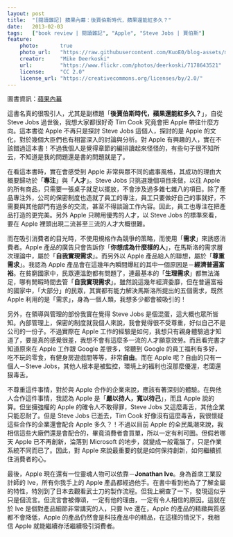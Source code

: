 ```yaml
---
layout: post
title:  "[閱讀雜記] 蘋果內幕：後賈伯斯時代，蘋果還能紅多久？"
date:   2013-02-03
tags:   ["book review | 閱讀雜記", "Apple", "Steve Jobs | 賈伯斯"]
feature:
    photo:       true
    photo_url:   "https://raw.githubusercontent.com/KuoE0/blog-assets/master/feature-photos/2013-02-03-book-review-inside-apple.jpg"
    creator:     "Mike Deerkoski"
    url:         "https://www.flickr.com/photos/deerkoski/7178643521"
    license:     "CC 2.0"
    license_url: "https://creativecommons.org/licenses/by/2.0/"
---
```


圖書資訊：[蘋果內幕](http://www.anobii.com/books/%E8%98%8B%E6%9E%9C%E5%85%A7%E5%B9%95/9789862133507/01493b07d0488b1421/)

這書名真的很吸引人，尤其是副標題「**後賈伯斯時代，蘋果還能紅多久？**」，自從 Steve Jobs 過世後，我想大家都很好奇 Tim Cook 究竟會把 Apple 帶往什麼方向。這本書從 Apple 不再只是探討 Steve Jobs 這個人，探討的是 Apple 的文化，對於幾個大臣們也有相當深入的討論與分析。對 Apple 有興趣的人，實在不該錯過這本書！不過我個人是覺得章節的編排讀起來怪怪的，有些句子很不知所云，不知道是我的問題還是書的問題就是了。

在看這本書時，實在會感受到 Apple 非常與眾不同的處事風格，其成功的理由大概要歸功於「**專注**」與「**人才**」。Steve Jobs 只挑選幾個項目來做，以往 Apple 的所有商品，只需要一張桌子就足以擺放，不會涉及過多雜七雜八的項目。除了產品專注外，公司的保密制度也造就了員工的專注，員工只要做好自己的事就好，不需要與其他部門有過多的交流，甚至不得談論工作內容。因此，員工也專注在把產品打造的更完美。另外 Apple 只聘用優秀的人才，以 Steve Jobs 的標準來看，要在 Apple 裡頭出現二流甚至三流的人才大概很難。

而在吸引消費者的目光時，不使用規格作為競爭的策略，而使用「**需求**」來誘惑消費者。Apple 產品的廣告只會告訴你「**你想成為什麼樣的人**」，在馬斯洛的需求層次理論中，屬於「**自我實現需求**」。而另外以 Apple 產品給人的聯想，屬於「**尊重需求**」。我認為 Apple 產品會在這幾年內瞬間爆紅的其中一個原因是－**經濟普遍富裕**。在貧窮國家中，民眾連溫飽都有問題了，連最基本的「**生理需求**」都無法滿足，哪有閒暇時間去管「**自我實現需求**」。雖然說這幾年經濟委靡，但在普遍富裕的國家中，「大部分」的民眾，其實都有能力解決馬斯洛所提出的五個需求，既然 Apple 利用的是「需求」，身為一個人類，我想多少都會被吸引的！

另外，在領導與管理的部份我實在覺得 Steve Jobs 是個混蛋，這大概也眾所皆知。內部管理上，保密的制度就我個人來說，我會覺得很不受尊重，好似自己不是公司的一份子。不過實際在 Apple 工作的經驗是如何，我想只有親身體驗過才知道了，要是真的感覺很差，我想不會有這麼多一流的人才願意效勞。而且看完書才知道原來在 Apple 工作跟 Google 差很多，常聽到 Google 的員工福利有多好，吃不玩的零食，有健身房遊戲間等等，非常**自由**。而在 Apple 呢？自由的只有一個人－Steve Jobs，其他人根本是被監控，環境上的福利也沒那麼優渥，老闆還狠毒舌。

不尊重這件事情，對於與 Apple 合作的企業來說，應該有著深刻的體驗。在與他人合作這件事情，我認為 Apple 是「**嚴以待人，寬以待己**」，而且 Apple 說的算。但坐擁強權的 Apple 的確令人不敢得罪，Steve Jobs 又這麼毒舌，其他企業只能忍耐了。但是 Steve Jobs 已逝去，Tim Cook 好像沒有這麼毒舌，我很懷疑這些合作的企業還會配合 Apple 多久？！不過以目前 Apple 的全民風潮來說，我相信這些大廠們還是會配合的，畢竟消費者會買單，所以一定有利可圖。但假若哪天 Apple 已不再創新，淪落到 Microsoft 的地步，就變成一般電腦了，只是作業系統不同而已了。因此，對 Apple 來說最重要的就是如何保持創新，如何繼續抓住消費者的心。

最後，Apple 現在還有一位靈魂人物可以依靠－**Jonathan Ive**。身為首席工業設計師的 Ive，所有你我手上的 Apple 產品都經過他手。在書中看到他為了了解金屬的特性，特別到了日本去觀看武士刀的製作流程。但我上網查了一下，發現這似乎只是個流言。但流言會被傳頌，一定有他的理由，一定有令人相信的原因。這就在於 Ive 是個對產品細節非常講究的人，只要 Ive 還在，Apple 的產品的精緻與質感都不會降低，Apple 的產品仍然會是科技產品中的精品，在這樣的情況下，我相信 Apple 就能繼續存活繼續吸引消費者。
